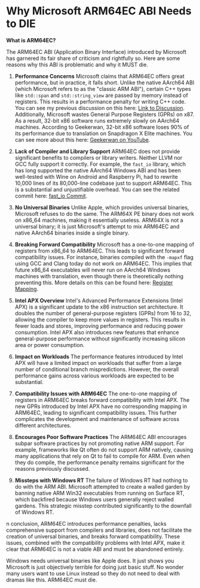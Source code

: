 # Why Microsoft ARM64EC ABI Needs to DIE

**What is ARM64EC?**

The ARM64EC ABI (Application Binary Interface) introduced by Microsoft has garnered its fair share of criticism and rightfully so. Here are some reasons why this ABI is problematic and why it MUST die.
1. **Performance Concerns**
   Microsoft claims that ARM64EC offers great performance, but in practice, it falls short. Unlike the native AArch64 ABI (which Microsoft refers to as the "classic ARM ABI"), certain C++ types like `std::span` and `std::string_view` are passed by memory instead of registers. This results in a performance penalty for writing C++ code. You can see my previous discussion on this here: [Link to Discussion](https://developercommunity.visualstudio.com/t/std::span-is-not-zero-cost-because-of-th/1429284). Additionally, Microsoft wastes General Purpose Registers (GPRs) on x87. As a result, 32-bit x86 software runs extremely slowly on AArch64 machines. According to Geekerwan, 32-bit x86 software loses 90% of its performance due to translation on Snapdragon X Elite machines. You can see more about this here: [Geekerwan on YouTube](https://youtu.be/Vq5g9a_CsRo?feature=shared&t=1429).

3. **Lack of Compiler and Library Support**
   ARM64EC does not provide significant benefits to compilers or library writers. Neither LLVM nor GCC fully support it correctly. For example, the `fast_io` library, which has long supported the native AArch64 Windows ABI and has been well-tested with Wine on Android and Raspberry Pi, had to rewrite 10,000 lines of its 80,000-line codebase just to support ARM64EC. This is a substantial and unjustifiable overhead. You can see the related commit here: [fast_io Commit](https://github.com/cppfastio/fast_io/commit/ff6156fbd78d86879d07b8411d201869037e74db).

4. **No Universal Binaries**
   Unlike Apple, which provides universal binaries, Microsoft refuses to do the same. The ARM64X PE binary does not work on x86_64 machines, making it essentially useless. ARM64X is not a universal binary; it is just Microsoft's attempt to mix ARM64EC and native AArch64 binaries inside a single binary.

5. **Breaking Forward Compatibility**
   Microsoft has a one-to-one mapping of registers from x86_64 to ARM64EC. This leads to significant forward compatibility issues. For instance, binaries compiled with the `-mapxf` flag using GCC and Clang today do not work on ARM64EC. This implies that future x86_64 executables will never run on AArch64 Windows machines with translation, even though there is theoretically nothing preventing this. More details on this can be found here: [Register Mapping](https://github.com/MicrosoftDocs/cpp-docs/blob/main/docs/build/arm64ec-windows-abi-conventions.md#register-mapping).

6. **Intel APX Overview**
   Intel's Advanced Performance Extensions (Intel APX) is a significant update to the x86 instruction set architecture. It doubles the number of general-purpose registers (GPRs) from 16 to 32, allowing the compiler to keep more values in registers. This results in fewer loads and stores, improving performance and reducing power consumption. Intel APX also introduces new features that enhance general-purpose performance without significantly increasing silicon area or power consumption.

7. **Impact on Workloads**
   The performance features introduced by Intel APX will have a limited impact on workloads that suffer from a large number of conditional branch mispredictions. However, the overall performance gains across various workloads are expected to be substantial.

8. **Compatibility Issues with ARM64EC**
   The one-to-one mapping of registers in ARM64EC breaks forward compatibility with Intel APX. The new GPRs introduced by Intel APX have no corresponding mapping in ARM64EC, leading to significant compatibility issues. This further complicates the development and maintenance of software across different architectures.

9. **Encourages Poor Software Practices**
   The ARM64EC ABI encourages subpar software practices by not promoting native ARM support. For example, frameworks like Qt often do not support ARM natively, causing many applications that rely on Qt to fail to compile for ARM. Even when they do compile, the performance penalty remains significant for the reasons previously discussed.

10. **Missteps with Windows RT**
   The failure of Windows RT had nothing to do with the ARM ABI. Microsoft attempted to create a walled garden by banning native ARM Win32 executables from running on Surface RT, which backfired because Windows users generally reject walled gardens. This strategic misstep contributed significantly to the downfall of Windows RT.

n conclusion, ARM64EC introduces performance penalties, lacks comprehensive support from compilers and libraries, does not facilitate the creation of universal binaries, and breaks forward compatibility. These issues, combined with the compatibility problems with Intel APX, make it clear that ARM64EC is not a viable ABI and must be abandoned entirely.

Windows needs universal binaries like Apple does. It just shows you Microsoft is just objectively terrible for doing just basic stuff. No wonder many users want to use Linux instead so they do not need to deal with dramas like this. ARM64EC must die.
